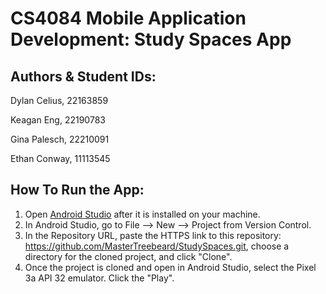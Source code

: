 # CS4084 Mobile Application Development: Study Spaces App

## Authors & Student IDs:

Dylan Celius, 22163859

Keagan Eng, 22190783

Gina Palesch, 22210091

Ethan Conway, 11113545

## How To Run the App:
1. Open [Android Studio](https://developer.android.com/studio) after it is installed on your machine.
2. In Android Studio, go to File --> New --> Project from Version Control.
3. In the Repository URL, paste the HTTPS link to this repository: https://github.com/MasterTreebeard/StudySpaces.git, choose a directory for the cloned project, and click "Clone".
4. Once the project is cloned and open in Android Studio, select the Pixel 3a API 32 emulator. Click the "Play".
